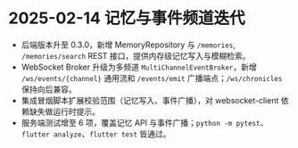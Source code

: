 # 2025-02-14 记忆与事件频道迭代
- 后端版本升至 0.3.0，新增 MemoryRepository 与 `/memories`, `/memories/search` REST 接口，提供内存级记忆写入与模糊检索。
- WebSocket Broker 升级为多频道 `MultiChannelEventBroker`，新增 `/ws/events/{channel}` 通用流和 `/events/emit` 广播端点；`/ws/chronicles` 保持向后兼容。
- 集成冒烟脚本扩展校验范围（记忆写入、事件广播），对 websocket-client 依赖缺失做运行时提示。
- 服务端测试增至 6 项，覆盖记忆 API 与事件广播；`python -m pytest`、`flutter analyze`、`flutter test` 皆通过。